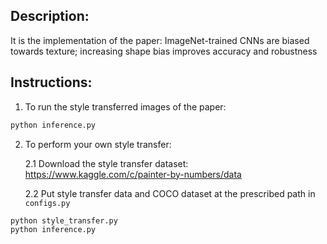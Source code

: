 ## Description:

It is the implementation of the paper: ImageNet-trained CNNs are biased towards texture; increasing shape bias improves accuracy and robustness

## Instructions:
1. To run the style transferred images of the paper:

```bash
python inference.py
```

2. To perform your own style transfer:

    2.1 Download the style transfer dataset: https://www.kaggle.com/c/painter-by-numbers/data
   
    2.2 Put style transfer data and COCO dataset at the prescribed path in ```configs.py```

```bash
python style_transfer.py
python inference.py
```
